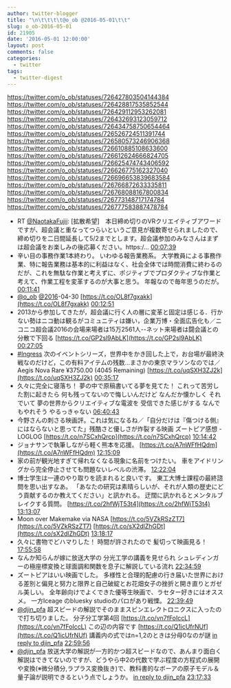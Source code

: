 ```yaml
---
author: twitter-blogger
title: "\n\t\t\t\t@o_ob @2016-05-01\t\t"
slug: o_ob-2016-05-01
id: 21905
date: '2016-05-01 12:00:00'
layout: post
comments: false
categories:
  - twitter
tags:
  - twitter-digest
---
```


https://twitter.com/o_ob/statuses/726427803504144384 https://twitter.com/o_ob/statuses/726428817535852544 https://twitter.com/o_ob/statuses/726429112953262081 https://twitter.com/o_ob/statuses/726432693123059712 https://twitter.com/o_ob/statuses/726434758750654464 https://twitter.com/o_ob/statuses/726526724511391744 https://twitter.com/o_ob/statuses/726580573246906368 https://twitter.com/o_ob/statuses/726610885108633600 https://twitter.com/o_ob/statuses/726612624666824705 https://twitter.com/o_ob/statuses/726625474743406592 https://twitter.com/o_ob/statuses/726626775162327040 https://twitter.com/o_ob/statuses/726696653839683584 https://twitter.com/o_ob/statuses/726766872633335811 https://twitter.com/o_ob/statuses/726768088167800834 https://twitter.com/o_ob/statuses/726773148717174784 https://twitter.com/o_ob/statuses/726777583887478784  

*   RT [@NaotakaFujii](https://twitter.com/NaotakaFujii): [拡散希望]　本日締め切りのVRクリエイティブアワードですが、超会議と重なってつらいというご意見が複数寄せられましたので、締め切りを二日間延長して5/2までとします。超会議参加のみなさんはまずは超会議をお楽しみの後応募ください。https:/… [00:07:39](https://twitter.com/o_ob/statuses/726427803504144384)
*   辛い目の事務作業1本終わり。 いわゆる報告業務系。 大学教員による事務作業、特に報告業務は基本的に利益はなく、社会全体では時間消費に終わるのだが、これを無駄な作業と考えずに、ポジティブでプロダクティブな作業と考えて、作業工程を変革するのが大事と思う。 年報なので毎年思うのだが。 [00:11:41](https://twitter.com/o_ob/statuses/726428817535852544)
*   [@o_ob](https://twitter.com/o_ob) [@2016](https://twitter.com/2016)-04-30 [https://t.co/OL8f7gxakk](https://t.co/OL8f7gxakk) [00:12:51](https://twitter.com/o_ob/statuses/726429112953262081)
*   2013から参加してきたが，超会議に行く人の層に変革と固定は感じる．行かない勢はニコ動は観るがコミュニティは嫌い，企業万博・全面広告化も／ニコニコ超会議2016の会場来場者は15万2561人--ネット来場者は闘会議との分散で下回る [https://t.co/GP2sl9AbLK](https://t.co/GP2sl9AbLK) [00:27:05](https://twitter.com/o_ob/statuses/726432693123059712)
*   [#Ingress](https://twitter.com/search?q=%23Ingress&src=hash) 次のイベントシリーズ，世界中をかき回した上で，お台場が最終決戦なのだけど，この有料アイテムの残数…まさかの東京マラソンなのでは／Aegis Nova Rare ¥3750.00 (4045 Remaining) [https://t.co/uqSXH3ZJ2k](https://t.co/uqSXH3ZJ2k) [00:35:17](https://twitter.com/o_ob/statuses/726434758750654464)
*   久々に完全に寝落ち！ 夢の中で原稿書いてる夢を見てた！ これって苦労した割に起きたら 何も残ってないので悔しいんだけど なんだか懐かしく それでいて 夢の世界からクリエイティブな電波を 受信できた感じがする なんでもやれそう やるっきゃない [06:40:43](https://twitter.com/o_ob/statuses/726526724511391744)
*   今野さんの刺さる映画評。これは気になるね／「自分だけは『傷つける側』にはならないと思ってた」残酷さと優しさが炸裂する映画 ズートピア感想 - LOGLOG [https://t.co/n7SCxhQrcp](https://t.co/n7SCxhQrcp) [10:14:42](https://twitter.com/o_ob/statuses/726580573246906368)
*   ジョナサンで執筆しながら軽く熊本を応援。 [https://t.co/A7nWFfHQdm](https://t.co/A7nWFfHQdm) [12:15:09](https://twitter.com/o_ob/statuses/726610885108633600)
*   家の前が観光地すぎて帰れなくなる現象に名前をつけたい。 車をアイドリングから完全停止させても問題ないレベルの渋滞。 [12:22:04](https://twitter.com/o_ob/statuses/726612624666824705)
*   博士学生は一連のやり取りを読まれると良いです。 東工大博士課程の最終諮問を思い出すなあ。 「あなたの研究は素晴らしいが、それが人類の歴史にどう貢献するのか教えてください」と訊かれる。 迂闊に訊かれるとメンタルブレイクする質問。 [https://t.co/2hfWjT53t4](https://t.co/2hfWjT53t4) [13:13:07](https://twitter.com/o_ob/statuses/726625474743406592)
*   Moon over Makemake via NASA [https://t.co/5VZkRSzZT7](https://t.co/5VZkRSzZT7) [https://t.co/sX2dlZhGDt](https://t.co/sX2dlZhGDt) [13:18:17](https://twitter.com/o_ob/statuses/726626775162327040)
*   久々に書物でどハマりした！ 時間が許されたので 髪切って映画見る！ [17:55:58](https://twitter.com/o_ob/statuses/726696653839683584)
*   なんか知らんが嫁に放送大学の 分光工学の講義を見せられ シュレディンガーの極座標変換と球面調和関数を息子に解説している流れ [22:34:59](https://twitter.com/o_ob/statuses/726766872633335811)
*   ズートピアはいい映画でした。 多様性と合理的配慮の行き届いた世界における差別と偏見と努力と限界と自己破綻とお花畑女子の挫折と開き直りとガゼル美しい。 全年齢向けでよくできた優等生映画で、ラセター好きにはオススメ。 一方Iceage のbluesky studioのパロがあり戦慄。 [22:39:49](https://twitter.com/o_ob/statuses/726768088167800834)
*   [@djin_pfa](https://twitter.com/djin_pfa) 超スピードの解説でそのままスピンエレクトロニクスに入ったので打ち切りました。 分子分工学第4回 [https://t.co/vn7fFoIccL](https://t.co/vn7fFoIccL) この辺の内容です [https://t.co/Q1icUfrNUf](https://t.co/Q1icUfrNUf) 講義内の式ではn=1,2のときは分母0なのが謎 [in reply to djin_pfa](https://twitter.com/djin_pfa/statuses/726767571303714816) [22:59:56](https://twitter.com/o_ob/statuses/726773148717174784)
*   [@djin_pfa](https://twitter.com/djin_pfa) 放送大学の解説が一方的かつ超スピードなので、あんまり面白く解説はできてないのですが、どうやら中2の代数で学ぶ程度の方程式の展開や変換(※微分積分,ラプラス変換抜き)で、教科書的なボーアの原子モデル＆量子論が説明できるという点でしょうか。 [in reply to djin_pfa](https://twitter.com/djin_pfa/statuses/726774174132264960) [23:17:33](https://twitter.com/o_ob/statuses/726777583887478784)